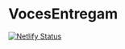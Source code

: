 # VocesEntregam

[![Netlify Status](https://api.netlify.com/api/v1/badges/9f9bce64-52b5-4f48-9286-931c13b44718/deploy-status)](https://app.netlify.com/sites/eloquent-meninsky-61d800/deploys)
